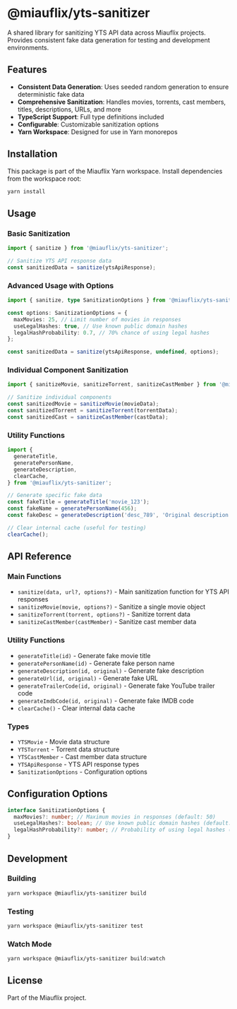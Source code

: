 # @miauflix/yts-sanitizer

A shared library for sanitizing YTS API data across Miauflix projects. Provides consistent fake data generation for testing and development environments.

## Features

- **Consistent Data Generation**: Uses seeded random generation to ensure deterministic fake data
- **Comprehensive Sanitization**: Handles movies, torrents, cast members, titles, descriptions, URLs, and more
- **TypeScript Support**: Full type definitions included
- **Configurable**: Customizable sanitization options
- **Yarn Workspace**: Designed for use in Yarn monorepos

## Installation

This package is part of the Miauflix Yarn workspace. Install dependencies from the workspace root:

```bash
yarn install
```

## Usage

### Basic Sanitization

```typescript
import { sanitize } from '@miauflix/yts-sanitizer';

// Sanitize YTS API response data
const sanitizedData = sanitize(ytsApiResponse);
```

### Advanced Usage with Options

```typescript
import { sanitize, type SanitizationOptions } from '@miauflix/yts-sanitizer';

const options: SanitizationOptions = {
  maxMovies: 25, // Limit number of movies in responses
  useLegalHashes: true, // Use known public domain hashes
  legalHashProbability: 0.7, // 70% chance of using legal hashes
};

const sanitizedData = sanitize(ytsApiResponse, undefined, options);
```

### Individual Component Sanitization

```typescript
import { sanitizeMovie, sanitizeTorrent, sanitizeCastMember } from '@miauflix/yts-sanitizer';

// Sanitize individual components
const sanitizedMovie = sanitizeMovie(movieData);
const sanitizedTorrent = sanitizeTorrent(torrentData);
const sanitizedCast = sanitizeCastMember(castData);
```

### Utility Functions

```typescript
import {
  generateTitle,
  generatePersonName,
  generateDescription,
  clearCache,
} from '@miauflix/yts-sanitizer';

// Generate specific fake data
const fakeTitle = generateTitle('movie_123');
const fakeName = generatePersonName(456);
const fakeDesc = generateDescription('desc_789', 'Original description');

// Clear internal cache (useful for testing)
clearCache();
```

## API Reference

### Main Functions

- `sanitize(data, url?, options?)` - Main sanitization function for YTS API responses
- `sanitizeMovie(movie, options?)` - Sanitize a single movie object
- `sanitizeTorrent(torrent, options?)` - Sanitize torrent data
- `sanitizeCastMember(castMember)` - Sanitize cast member data

### Utility Functions

- `generateTitle(id)` - Generate fake movie title
- `generatePersonName(id)` - Generate fake person name
- `generateDescription(id, original)` - Generate fake description
- `generateUrl(id, original)` - Generate fake URL
- `generateTrailerCode(id, original)` - Generate fake YouTube trailer code
- `generateImdbCode(id, original)` - Generate fake IMDB code
- `clearCache()` - Clear internal data cache

### Types

- `YTSMovie` - Movie data structure
- `YTSTorrent` - Torrent data structure
- `YTSCastMember` - Cast member data structure
- `YTSApiResponse` - YTS API response types
- `SanitizationOptions` - Configuration options

## Configuration Options

```typescript
interface SanitizationOptions {
  maxMovies?: number; // Maximum movies in responses (default: 50)
  useLegalHashes?: boolean; // Use known public domain hashes (default: true)
  legalHashProbability?: number; // Probability of using legal hashes (default: 0.6)
}
```

## Development

### Building

```bash
yarn workspace @miauflix/yts-sanitizer build
```

### Testing

```bash
yarn workspace @miauflix/yts-sanitizer test
```

### Watch Mode

```bash
yarn workspace @miauflix/yts-sanitizer build:watch
```

## License

Part of the Miauflix project.
